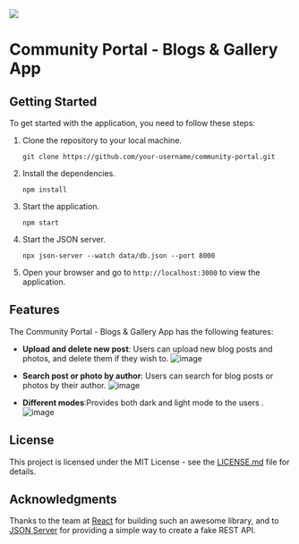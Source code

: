 
<img src="https://readme-typing-svg.herokuapp.com?font=Architects+Daughter&color=22EBF7&size=25&center=false&lines=Welcome+to+Our+CodeHive."/>


# Community Portal - Blogs & Gallery App



## Getting Started

To get started with the application, you need to follow these steps:

1. Clone the repository to your local machine.

   ```
   git clone https://github.com/your-username/community-portal.git
   ```

2. Install the dependencies.

   ```
   npm install
   ```

3. Start the application.

   ```
   npm start
   ```

4. Start the JSON server.

   ```
   npx json-server --watch data/db.json --port 8000
   ```

5. Open your browser and go to `http://localhost:3000` to view the application.

## Features

The Community Portal - Blogs & Gallery App has the following features:

- **Upload and delete new post**: Users can upload new blog posts and photos, and delete them if they wish to.
![image](https://github.com/Palak807/Community-Portal/assets/88302656/1397024d-2aed-40fb-8b92-e7ef5c2d27b2)

- **Search post or photo by author**: Users can search for blog posts or photos by their author.
![image](https://github.com/Palak807/Community-Portal/assets/88302656/7dd0d3d9-7df7-4521-afbd-f6433983b2f6)

- **Different modes**:Provides both dark and light mode to the users .
![image](https://github.com/Palak807/Community-Portal/assets/88302656/5cc53309-7588-4ea4-84fd-ab2a3a1cd706)


## License

This project is licensed under the MIT License - see the [LICENSE.md](https://github.com/your-username/community-portal/blob/main/LICENSE.md) file for details.

## Acknowledgments

Thanks to the team at [React](https://reactjs.org/) for building such an awesome library, and to [JSON Server](https://github.com/typicode/json-server) for providing a simple way to create a fake REST API.
